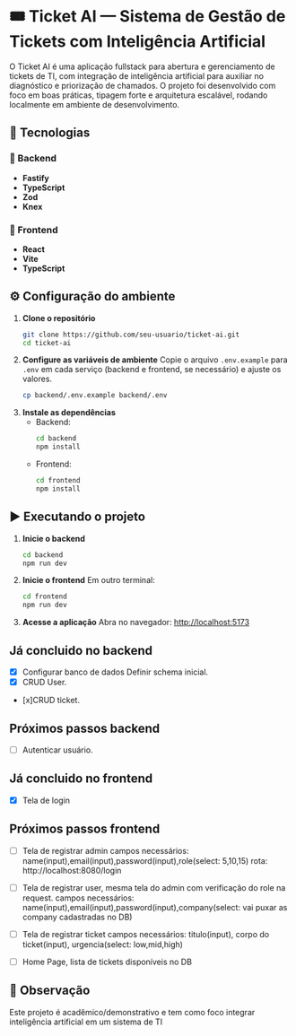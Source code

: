 # 🎟️ Ticket AI — Sistema de Gestão de Tickets com Inteligência Artificial

O Ticket AI é uma aplicação fullstack para abertura e gerenciamento de tickets de TI, com integração de inteligência artificial para auxiliar no diagnóstico e priorização de chamados.
O projeto foi desenvolvido com foco em boas práticas, tipagem forte e arquitetura escalável, rodando localmente em ambiente de desenvolvimento.

## 🚀 Tecnologias

### 🔹 Backend

- **Fastify**
- **TypeScript**
- **Zod**
- **Knex**

### 🔹 Frontend

- **React**
- **Vite**
- **TypeScript**

## ⚙️ Configuração do ambiente

1. **Clone o repositório**
   ```bash
   git clone https://github.com/seu-usuario/ticket-ai.git
   cd ticket-ai
   ```
2. **Configure as variáveis de ambiente**
   Copie o arquivo `.env.example` para `.env` em cada serviço (backend e frontend, se necessário) e ajuste os valores.
   ```bash
   cp backend/.env.example backend/.env
   ```
3. **Instale as dependências**
   - Backend:
     ```bash
     cd backend
     npm install
     ```
   - Frontend:
     ```bash
     cd frontend
     npm install
     ```

## ▶️ Executando o projeto

1. **Inicie o backend**
   ```bash
   cd backend
   npm run dev
   ```
2. **Inicie o frontend**
   Em outro terminal:
   ```bash
   cd frontend
   npm run dev
   ```
3. **Acesse a aplicação**
   Abra no navegador:
   [http://localhost:5173](http://localhost:5173)

## Já concluido no backend

- [x] Configurar banco de dados
      Definir schema inicial.
- [x] CRUD User.

- [x]CRUD ticket.

## Próximos passos backend

- [ ] Autenticar usuário.


## Já concluido no frontend

- [x] Tela de login

## Próximos passos frontend

- [ ] Tela de registrar admin
      campos necessários: name(input),email(input),password(input),role(select: 5,10,15)
      rota: http://localhost:8080/login

- [ ] Tela de registrar user, mesma tela do admin com verificação do role na request.
      campos necessários: name(input),email(input),password(input),company(select: vai puxar as company cadastradas no DB)

- [ ] Tela de registrar ticket
      campos necessários: titulo(input), corpo do ticket(input), urgencia(select: low,mid,high)

- [ ] Home Page, lista de tickets disponíveis no DB

## 📌 Observação

Este projeto é acadêmico/demonstrativo e tem como foco integrar inteligência artificial em um sistema de TI

